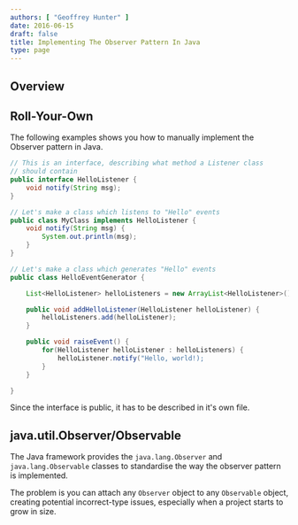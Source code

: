 ```yaml
---
authors: [ "Geoffrey Hunter" ]
date: 2016-06-15
draft: false
title: Implementing The Observer Pattern In Java
type: page
---
```


## Overview

## Roll-Your-Own

The following examples shows you how to manually implement the Observer pattern in Java.

```java
// This is an interface, describing what method a Listener class
// should contain
public interface HelloListener {
    void notify(String msg);
}

// Let's make a class which listens to "Hello" events
public class MyClass implements HelloListener {
    void notify(String msg) {
        System.out.println(msg);
    }
}

// Let's make a class which generates "Hello" events
public class HelloEventGenerator {

    List<HelloListener> helloListeners = new ArrayList<HelloListener>();

    public void addHelloListener(HelloListener helloListener) {
        helloListeners.add(helloListener);
    }

    public void raiseEvent() {
        for(HelloListener helloListener : helloListeners) {
            helloListener.notify("Hello, world!);
        }
    }

}
```

Since the interface is public, it has to be described in it's own file.

## java.util.Observer/Observable

The Java framework provides the `java.lang.Observer` and `java.lang.Observable` classes to standardise the way the observer pattern is implemented.

The problem is you can attach any `Observer` object to any `Observable` object, creating potential incorrect-type issues, especially when a project starts to grow in size.
